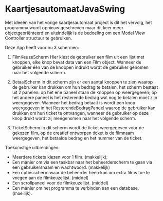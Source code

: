# KaartjesautomaatJavaSwing
Met ideeën van het vorige kaartjesautomaat project is dit het vervolg, het programma wordt opnieuw geschreven maar dit keer meer objectgeoriënteerd en uiteindelijk is de bedoeling om een Model View Controller structuur te gebruiken.

Deze App heeft voor nu 3 schermen:

1. FilmKeuzeScherm
Hier kiest de gebruiker een film uit een lijst met knoppen, elke knop bevat data van een Film object. Wanneer de gebruiker één van de knoppen indrukt wordt de gebruiker genomen naar het volgende scherm.

2. BetaalScherm
In dit scherm zijn er een aantal knoppen te zien waarop de gebruiker kan drukken om hun bedrag te betalen, het scherm bestaat uit 2 panelen: op het ene paneel staan de knoppen op weergegeven; op het andere paneel is het resterende bedrag wat nog te betalen moet zijn weergegeven. Wanneer het bedrag betaalt is wordt een knop weergegeven in het ResterendeBedragPaneel waarop de gebruiker kan drukken om hun ticket te ontvangen, wanneer de gebruiker op deze knop drukt wordt zij meegenomen naar het volgende scherm.

3. TicketScherm
In dit scherm wordt de ticket weergegeven voor de gekozen film, op de creatief ontworpen ticket is de filmnaam weergegeven, het betaalde bedrag en het nummer van de ticket.

Toekomstige uitbreidingen:
- Meerdere tickets kiezen voor 1 film. (makkelijk);
- Een manier om via een taskbar naar het beheerderscherm te gaan via een gebruikersnaam en wachtwoord. (makkelijk)
- Een optiesscherm waar de beheerder heen kan om extra films toe te voegen aan de filmkeuzelijst. (middel)
- Een scrollpaneel voor de filmkeuzelijst. (middel)
- Een manier om het programma te verbinden aan een database. (moeilijk).
